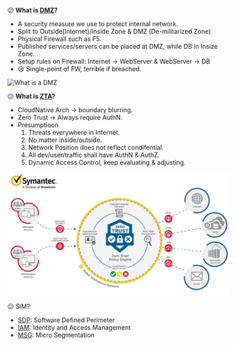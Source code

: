 :confused: **What is [DMZ](https://en.itpedia.nl/2023/01/28/wat-is-een-demilitarized-zone-dmz/)?**

- A security measure we use to protect internal network.
- Split to Outside(Internet)/Inside Zone & DMZ (De-militarized Zone)
- Physical Firewall such as F5.
- Published services/servers can be placed at DMZ, while DB in Insize Zone.
- Setup rules on Firewall: Internet → WebServer & WebServer → DB
- :cry: Single-point of FW, terrible if breached.



![What is a DMZ](https://images.spiceworks.com/wp-content/uploads/2022/05/16042023/What-is-a-DMZ.png)



:confused: **What is [ZTA](https://www.crowdstrike.com/cybersecurity-101/zero-trust-security/zero-trust-architecture/)?**

- CloudNative Arch → boundary blurring.
- Zero Trust → Always require AuthN.
- Presumptioon
  1. Threats everywhere in Internet.
  2. No matter inside/outside.
  3. Network Position does not reflect condifential.
  4. All dev/user/traffic shall have AuthN & AuthZ.
  5. Dynamic Access Control, keep evaluating & adjusting.



![image-20240619212852183](ZTA.assets/image-20240619212852183.png)



:confused: SIM?

- [SDP](https://www.cloudflare.com/learning/access-management/software-defined-perimeter/): Software Defined Perimeter
- [IAM](https://docs.aws.amazon.com/IAM/latest/UserGuide/introduction.html): Identity and Access Management
- [MSG](https://www.cloudflare.com/learning/access-management/what-is-microsegmentation/): Micro Segmentation


